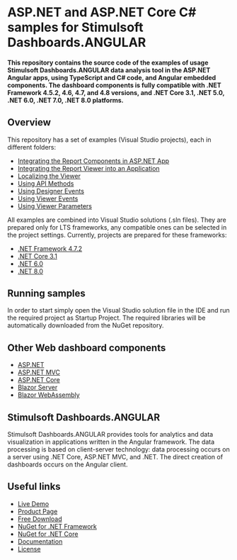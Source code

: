 # ASP.NET and ASP.NET Core C# samples for Stimulsoft Dashboards.ANGULAR

#### This repository contains the source code of the examples of usage Stimulsoft Dashboards.ANGULAR data analysis tool in the ASP.NET Angular apps, using TypeScript and C# code, and Angular embedded components. The dashboard components is fully compatible with .NET Framework 4.5.2, 4.6, 4.7, and 4.8 versions, and .NET Core 3.1, .NET 5.0, .NET 6.0, .NET 7.0, .NET 8.0 platforms.

## Overview
This repository has a set of examples (Visual Studio projects), each in different folders:
* [Integrating the Report Components in ASP.NET App](https://github.com/stimulsoft/Samples-Dashboards.WEB-for-ASP.NET-Angular/tree/master/NET%20Framework%204.7.2/Integrating%20the%20Dashboard%20Components%20in%20ASP.NET%20App)
* [Integrating the Report Viewer into an Application](https://github.com/stimulsoft/Samples-Dashboards.WEB-for-ASP.NET-Angular/tree/master/NET%208.0/Integrating%20the%20Dashboards%20Viewer%20into%20an%20Application)
* [Localizing the Viewer](https://github.com/stimulsoft/Samples-Dashboards.WEB-for-ASP.NET-Angular/tree/master/NET%208.0/Localizing%20the%20Viewer)
* [Using API Methods](https://github.com/stimulsoft/Samples-Dashboards.WEB-for-ASP.NET-Angular/tree/master/NET%208.0/Using%20API%20Methods)
* [Using Designer Events](https://github.com/stimulsoft/Samples-Dashboards.WEB-for-ASP.NET-Angular/tree/master/NET%208.0/Using%20Designer%20Events)
* [Using Viewer Events](https://github.com/stimulsoft/Samples-Dashboards.WEB-for-ASP.NET-Angular/tree/master/NET%208.0/Using%20Viewer%20Events)
* [Using Viewer Parameters](https://github.com/stimulsoft/Samples-Dashboards.WEB-for-ASP.NET-Angular/tree/master/NET%208.0/Using%20Viewer%20Parameters)

All examples are combined into Visual Studio solutions (.sln files). They are prepared only for LTS frameworks, any compatible ones can be selected in the project settings. Currently, projects are prepared for these frameworks:

* [.NET Framework 4.7.2](https://github.com/stimulsoft/Samples-Dashboards.WEB-for-ASP.NET-Angular/tree/master/NET%20Framework%204.7.2)
* [.NET Core 3.1](https://github.com/stimulsoft/Samples-Dashboards.WEB-for-ASP.NET-Angular/tree/master/NET%20Core%203.1)
* [.NET 6.0](https://github.com/stimulsoft/Samples-Dashboards.WEB-for-ASP.NET-Angular/tree/master/NET%206.0)
* [.NET 8.0](https://github.com/stimulsoft/Samples-Dashboards.WEB-for-ASP.NET-Angular/tree/master/NET%208.0)

## Running samples
In order to start simply open the Visual Studio solution file in the IDE and run the required project as Startup Project. The required libraries will be automatically downloaded from the NuGet repository.

## Other Web dashboard components
* [ASP.NET](https://github.com/stimulsoft/Samples-Dashboards.WEB-for-ASP.NET)
* [ASP.NET MVC](https://github.com/stimulsoft/Samples-Dashboards.WEB-for-ASP.NET-MVC)
* [ASP.NET Core](https://github.com/stimulsoft/Samples-Dashboards.WEB-for-ASP.NET-Core)
* [Blazor Server](https://github.com/stimulsoft/Samples-Dashboards.WEB-for-Blazor-Server)
* [Blazor WebAssembly](https://github.com/stimulsoft/Samples-Dashboards.WEB-for-Blazor-WebAssembly)

## Stimulsoft Dashboards.ANGULAR
Stimulsoft Dashboards.ANGULAR provides tools for analytics and data visualization in applications written in the Angular framework. The data processing is based on client-server technology: data processing occurs on a server using .NET Core, ASP.NET MVC, and .NET. The direct creation of dashboards occurs on the Angular client.

## Useful links
* [Live Demo](http://demo.stimulsoft.com/#Net)
* [Product Page](https://www.stimulsoft.com/en/products/dashboards-angular)
* [Free Download](https://www.stimulsoft.com/en/downloads)
* [NuGet for .NET Framework](https://www.nuget.org/packages/Stimulsoft.Dashboards.Angular)
* [NuGet for .NET Core](https://www.nuget.org/packages/Stimulsoft.Dashboards.Angular.NetCore)
* [Documentation](https://www.stimulsoft.com/en/documentation/online/programming-manual/reports_web_angular.htm)
* [License](LICENSE.md)
